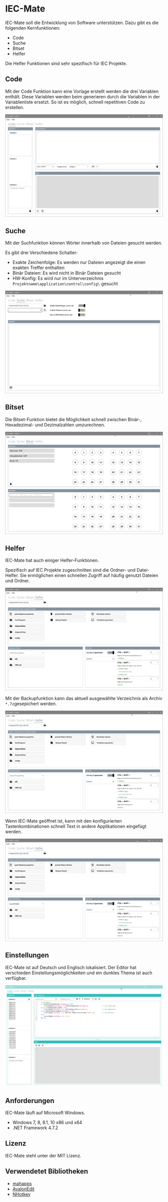 # IEC-Mate
IEC-Mate soll die Entwicklung von Software unterstützen. Dazu gibt es die folgenden Kernfunktionen:

- Code
- Suche
- Bitset
- Helfer

Die Helfer Funktionen sind sehr spezifisch für IEC Projekte.

## Code

Mit der Code Funktion kann eine Vorlage erstellt werden die drei Variablen enthält. Diese Variablen werden beim generieren durch die Variablen in der Variablenliste ersetzt. So ist es möglich, schnell repetitiven Code zu erstellen.

![code](https://github.com/MrReSc/IEC-Mate/blob/master/screenshots/code.gif?raw=true)

## Suche

Mit der Suchfunktion können Wörter innerhalb von Dateien gesucht werden.

Es gibt drei Verschiedene Schalter:

- Exakte Zeichenfolge: Es werden nur Dateien angezeigt die einen exakten Treffer enthalten
- Binär Dateien: Es wird nicht in Binär Dateien gesucht
- HW-Konfig: Es wird nur im Unterverzeichnis  `Projektname\application\control\config\` gesucht

![code](https://github.com/MrReSc/IEC-Mate/blob/master/screenshots/suche.gif?raw=true)

## Bitset

Die Bitset-Funktion bietet die Möglichkeit schnell zwischen Binär-, Hexadezimal- und Dezimalzahlen umzurechnen.

![code](https://github.com/MrReSc/IEC-Mate/blob/master/screenshots/bitset.gif?raw=true)

## Helfer

IEC-Mate hat auch einiger Helfer-Funktionen. 

Spezifisch auf IEC Projekte zugeschnitten sind die Ordner- und Datei-Helfer. Sie ermöglichen einen schnellen Zugriff auf häufig genutzt Dateien und Ordner.

![code](https://github.com/MrReSc/IEC-Mate/blob/master/screenshots/helper_folder.gif?raw=true)

Mit der Backupfunktion kann das aktuell ausgewählte Verzeichnis als Archiv `*.7z`gesepichert werden.

![code](https://github.com/MrReSc/IEC-Mate/blob/master/screenshots/helper_backup.gif?raw=true)

Wenn IEC-Mate geöffnet ist, kann mit den konfigurierten Tastenkombinationen schnell Text in andere Applikationen eingefügt werden.

![code](https://github.com/MrReSc/IEC-Mate/blob/master/screenshots/helper_hotkey.gif?raw=true)

## Einstellungen

IEC-Mate ist auf Deutsch und Englisch lokalisiert. Der Editor hat verschieden Einstellungsmöglichkeiten und ein dunkles Thema ist auch verfügbar.

![code](https://github.com/MrReSc/IEC-Mate/blob/master/screenshots/settings.gif?raw=true)

## Anforderungen

IEC-Mate läuft auf Microsoft Windows.

- Windows 7, 8, 8.1, 10 x86 und x64
- .NET Framework 4.7.2

## Lizenz

IEC-Mate steht unter der MIT Lizenz.

## Verwendetet Bibliotheken

- [mahapps](https://github.com/MahApps/MahApps.Metro)
- [AvalonEdit](https://github.com/icsharpcode/AvalonEdit)
- [NHotkey](https://github.com/thomaslevesque/NHotkey)